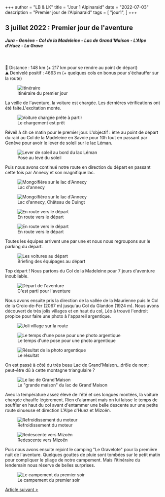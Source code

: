 +++
author = "LB & LK"
title = "Jour 1 Alpinaraid"
date = "2022-07-03"
description = "Premier jour de l'Alpinaraid"
tags = [
    "jour1",
]
+++

## 3 juillet 2022 : Premier jour de l'aventure
##### Jura - Genève - Col de la Madeleine - Lac de Grand'Maison - L'Alpe d'Huez - La Grave
<br />

📏 Distance : 148 km (+ 217 km pour se rendre au point de départ)<br />
⛰️ Denivelé positif : 4663 m (+ quelques cols en bonus pour s'échauffer sur la route)

<figure>
    <img loading="lazy" class="image-article" src="/images/day1/map1.jpg" alt="Itinéraire">
    <figcaption class="figure-caption">Itinéraire du premier jour</figcaption>
</figure>

La veille de l'aventure, la voiture est chargée. Les dernières vérifications ont été faite.L'excitation monte.

<figure>
    <img loading="lazy" class="image-article" src="/images/day1/IMG_0052.jpg" alt="Voiture chargée prête à partir">
    <figcaption class="figure-caption">Le chargement est prêt</figcaption>
</figure>

Réveil à 4h ce matin pour le premier jour. L'objectif : être au point de départ du raid au Col de la Madeleine en Savoie pour 10h tout en passant par Genève pour avoir le lever de soleil sur le lac Léman.

<figure>
    <img loading="lazy" class="image-article" src="/images/day1/IMG_0053.jpg" alt="Lever de soleil au bord du lac Léman">
    <figcaption class="figure-caption">Pose au levé du soleil</figcaption>
</figure>

Puis nous avons continué notre route en direction du départ en passant cette fois par Annecy et son magnifique lac.

<figure>
    <img loading="lazy" class="image-article" src="/images/day1/IMG_0054.jpg" alt="Mongolfière sur le lac d'Annecy">
    <figcaption class="figure-caption">Lac d'annecy</figcaption>
</figure>
<figure>
    <img loading="lazy" class="image-article" src="/images/day1/IMG_0056.jpg" alt="Mongolfière sur le lac d'Annecy">
    <figcaption class="figure-caption">Lac d'annecy, Château de Duingt</figcaption>
</figure>

<figure>
    <img loading="lazy" class="image-article" src="/images/day1/IMG_0055.jpg" alt="En route vers le départ">
    <figcaption class="figure-caption">En route vers le départ</figcaption>
</figure>

<figure>
    <img loading="lazy" class="image-article" src="/images/day1/IMG_0057.jpg" alt="En route vers le départ">
    <figcaption class="figure-caption">En route vers le départ</figcaption>
</figure>

Toutes les équipes arrivent une par une et nous nous regroupons sur le parking du départ.

<figure>
    <img loading="lazy" class="image-article" src="/images/day1/J1_(1).jpg" alt="Les voitures au départ">
    <figcaption class="figure-caption">Briefing des équipages au départ</figcaption>
</figure>

Top départ ! Nous partons du Col de la Madeleine pour 7 jours d'aventure inoubliable.

<figure>
    <img loading="lazy" class="image-article" src="/images/day1/IMG_0067.jpg" alt="Départ de l'aventure">
    <figcaption class="figure-caption">C'est parti pour l'aventure</figcaption>
</figure>

Nous avons ensuite pris la direction de la vallée de la Maurienne puis le Col de la Croix-de-Fer (2067 m) jusqu'au Col du Glandon (1924 m). Nous avons découvert de très jolis villages et en haut du col, Léo à trouvé l'endroit propice pour faire une photo à l'appareil argentique.

<figure>
    <img loading="lazy" class="image-article" src="/images/day1/IMG_0075.jpg" alt="Joli village sur la route">
    <figcaption class="figure-caption"></figcaption>
</figure>

<figure>
    <img loading="lazy" class="image-article" src="/images/day1/IMG_0090.jpg" alt="Le temps d'une pose pour une photo argentique">
    <figcaption class="figure-caption">Le temps d'une pose pour une photo argentique</figcaption>
</figure>

<figure>
    <img loading="lazy" class="image-article" src="/images/day1/alpina5.jpg" alt="Résultat de la photo argentique">
    <figcaption class="figure-caption">Le résultat</figcaption>
</figure>

On est passé à côté du très beau Lac de Grand'Maison...drôle de nom; peut-être dû à cette montagne triangulaire ?
<figure>
    <img loading="lazy" class="image-article" src="/images/day1/IMG_0091.jpg" alt="Le lac de Grand'Maison">
    <figcaption class="figure-caption">La "grande maison" du lac de Grand'Maison</figcaption>
</figure>

Avec la température assez élevé de l'été et ces longues montées, la voiture chargée chauffe légèrement. Rien d'alarmant mais on lui laisse le temps de souffler en haut du col avant d'entammer une belle descente sur une petite route sinueuse et direction L'Alpe d'Huez et Mizoën.

<figure>
    <img loading="lazy" class="image-article" src="/images/day1/IMG_0103.jpg" alt="Refroidissement du moteur">
    <figcaption class="figure-caption">Refroidissement du moteur</figcaption>
</figure>

<figure>
    <img loading="lazy" class="image-article" src="/images/day1/IMG_0101.jpg" alt="Redescente vers Mizoën">
    <figcaption class="figure-caption">Redescente vers Mizoën</figcaption>
</figure>

Puis nous avons ensuite rejoint le camping "Le Gravelote" pour la première nuit de l'aventure. Quelques gouttes de pluie sont tombées sur le petit matin pour compliquer le pliage de notre campement. Mais l'itinéraire du lendemain nous réserve de belles surprises.

<figure>
    <img loading="lazy" class="image-article" src="/images/day1/IMG_0102.jpg" alt="Le campement du premier soir">
    <figcaption class="figure-caption">Le campement du premier soir</figcaption>
</figure>

<div class="alpinaraid-articles-redirect">
    <span>
        <a href="/alpina/day2" class="button fit"> Article suivant ></a>
    </span>
</div>